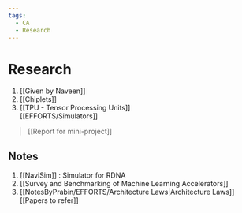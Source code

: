 ```yaml
---
tags:
  - CA
  - Research
---
```


# Research

1. [[Given by Naveen]]  
2. [[Chiplets]]
3. [[TPU - Tensor Processing Units]]  
[[EFFORTS/Simulators]]

> [[Report for mini-project]]

## Notes

1. [[NaviSim]] : Simulator for RDNA
2. [[Survey and Benchmarking of Machine Learning Accelerators]]
3. [[NotesByPrabin/EFFORTS/Architecture Laws|Architecture Laws]]  
 [[Papers to refer]]

